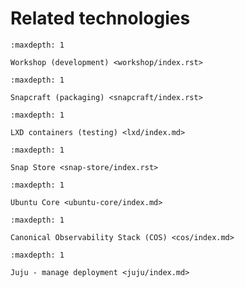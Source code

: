 # Related technologies

```{toctree}
:maxdepth: 1

Workshop (development) <workshop/index.rst>
```

```{toctree}
:maxdepth: 1

Snapcraft (packaging) <snapcraft/index.rst>
```

```{toctree}
:maxdepth: 1

LXD containers (testing) <lxd/index.md>
```

```{toctree}
:maxdepth: 1

Snap Store <snap-store/index.rst>
```

```{toctree}
:maxdepth: 1

Ubuntu Core <ubuntu-core/index.md>
```

```{toctree}
:maxdepth: 1

Canonical Observability Stack (COS) <cos/index.md>
```

```{toctree}
:maxdepth: 1

Juju - manage deployment <juju/index.md>
```

